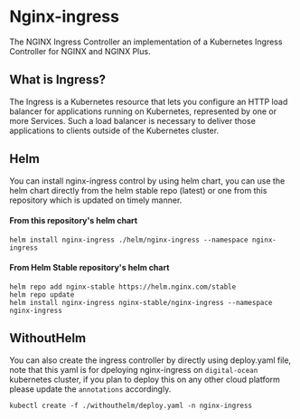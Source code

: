 # Nginx-ingress
The NGINX Ingress Controller an implementation of a Kubernetes Ingress Controller for NGINX and NGINX Plus.

## What is Ingress?
The Ingress is a Kubernetes resource that lets you configure an HTTP load balancer for applications running on Kubernetes, represented by one or more Services. Such a load balancer is necessary to deliver those applications to clients outside of the Kubernetes cluster.


## Helm
You can install nginx-ingress control by using helm chart, you can use the helm chart directly from the helm stable repo (latest) or one from this repository which is updated on timely manner.

#### From this repository's helm chart
```
helm install nginx-ingress ./helm/nginx-ingress --namespace nginx-ingress
```

#### From Helm Stable repository's helm chart
```
helm repo add nginx-stable https://helm.nginx.com/stable
helm repo update
helm install nginx-ingress nginx-stable/nginx-ingress --namespace nginx-ingress
```


## WithoutHelm
You can also create the ingress controller by directly using deploy.yaml file, note that this yaml is for dpeloying nginx-ingress on `digital-ocean` kubernetes cluster, if you plan to deploy this on any other cloud platform please update the `annotations` accordingly.

```
kubectl create -f ./withouthelm/deploy.yaml -n nginx-ingress
```